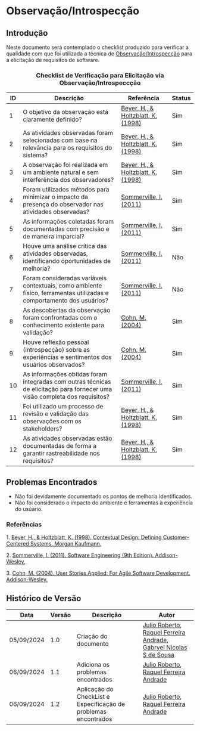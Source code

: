 # Observação/Introspecção

## Introdução

Neste documento será contemplado o checklist produzido para verificar a qualidade com que foi utilizada a técnica de [Observação/Introspecção](../../Elicitacao/ElicitacaodeRequisitos/observacao.md) para a elicitação de requisitos de software.

<center>

### Checklist de Verificação para Elicitação via Observação/Introspeccção

| ID  | Descrição                                                                                       | Referência | Status |
|-----|-------------------------------------------------------------------------------------------------|------------|--------| 
| 1   | O objetivo da observação está claramente definido? | [Beyer, H., & Holtzblatt, K. (1998)](#contextual-design)          |  Sim      |
| 2   | As atividades observadas foram selecionadas com base na relevância para os requisitos do sistema? |  [Beyer, H., & Holtzblatt, K. (1998)](#contextual-design)       |     Sim   |
| 3   | A observação foi realizada em um ambiente natural e sem interferência dos observadores? | [Beyer, H., & Holtzblatt, K. (1998)](#contextual-design)          |      Sim  |
| 4   | Foram utilizados métodos para minimizar o impacto da presença do observador nas atividades observadas? | [Sommerville, I. (2011)](#software)      |     Sim   |
| 5   | As informações coletadas foram documentadas com precisão e de maneira imparcial?  |  [Sommerville, I. (2011)](#software)            |     Sim   |
| 6   | Houve uma análise crítica das atividades observadas, identificando oportunidades de melhoria? |  [Sommerville, I. (2011)](#software)          |    Não    |
| 7   | Foram consideradas variáveis contextuais, como ambiente físico, ferramentas utilizadas e comportamento dos usuários? |  [Sommerville, I. (2011)](#software)    |   Não     |
| 8   | As descobertas da observação foram confrontadas com o conhecimento existente para validação? |  [Cohn, M. (2004)](#user-stories)            |    Sim    |
| 9   | Houve reflexão pessoal (introspecção) sobre as experiências e sentimentos dos usuários observados? | [Cohn, M. (2004)](#user-stories)           |      Sim  |
| 10  | As informações obtidas foram integradas com outras técnicas de elicitação para fornecer uma visão completa dos requisitos? |  [Sommerville, I. (2011)](#software)    |  Sim      |
| 11  | Foi utilizado um processo de revisão e validação das observações com os stakeholders?             | [Beyer, H., & Holtzblatt, K. (1998)](#contextual-design)         |   Sim     |
| 12  | As atividades observadas estão documentadas de forma a garantir rastreabilidade nos requisitos?   | [Beyer, H., & Holtzblatt, K. (1998)](#contextual-design)          |     Sim   |

</center>

## Problemas Encontrados
- Não foi devidamente documentado os pontos de melhoria identificados.
- Não foi considerado o impacto do ambiente e ferramentas à experiência do usúario.

### Referências

<a id="contextual-design">1.</a> [Beyer, H., & Holtzblatt, K. (1998). Contextual Design: Defining Customer-Centered Systems. Morgan Kaufmann.](https://dl.acm.org/doi/book/10.5555/2821566)

<a id="software">2.</a> [Sommerville, I. (2011). Software Engineering (9th Edition). Addison-Wesley.](https://archive.org/details/sommerville-ian-engenharia-de-software-2011/page/100/mode/2up)

<a id="user-stories">3.</a> [Cohn, M. (2004). User Stories Applied: For Agile Software Development. Addison-Wesley.](https://dl.acm.org/doi/book/10.5555/984017)

## Histórico de Versão

<center>

| Data | Versão | Descrição | Autor |
| ---- | ------ | --------- | ----- |
| 05/09/2024 | 1.0 | Criação do documento | [Julio Roberto](https://github.com/JulioR2022), [Raquel Ferreira Andrade](https://github.com/raquel-andrade), [Gabryel Nicolas S de Sousa](https://github.com/gabryelns) |
| 06/09/2024 | 1.1 | Adiciona os problemas encontrados |[Julio Roberto](https://github.com/JulioR2022), [Raquel Ferreira Andrade](https://github.com/raquel-andrade)|
| 06/09/2024 | 1.2 | Aplicação do CheckList e Especificação de problemas encontrados |[Julio Roberto](https://github.com/JulioR2022), [Raquel Ferreira Andrade](https://github.com/raquel-andrade)|


</center>
